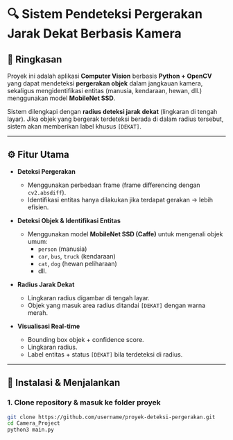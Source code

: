 # 🔍 Sistem Pendeteksi Pergerakan Jarak Dekat Berbasis Kamera

## 📝 Ringkasan
Proyek ini adalah aplikasi **Computer Vision** berbasis **Python + OpenCV** yang dapat mendeteksi **pergerakan objek** dalam jangkauan kamera, sekaligus mengidentifikasi entitas (manusia, kendaraan, hewan, dll.) menggunakan model **MobileNet SSD**.  

Sistem dilengkapi dengan **radius deteksi jarak dekat** (lingkaran di tengah layar). Jika objek yang bergerak terdeteksi berada di dalam radius tersebut, sistem akan memberikan label khusus `[DEKAT]`.  

---

## ⚙️ Fitur Utama
- **Deteksi Pergerakan**  
  - Menggunakan perbedaan frame (frame differencing dengan `cv2.absdiff`).  
  - Identifikasi entitas hanya dilakukan jika terdapat gerakan → lebih efisien.  

- **Deteksi Objek & Identifikasi Entitas**  
  - Menggunakan model **MobileNet SSD (Caffe)** untuk mengenali objek umum:  
    - `person` (manusia)  
    - `car`, `bus`, `truck` (kendaraan)  
    - `cat`, `dog` (hewan peliharaan)  
    - dll.  

- **Radius Jarak Dekat**  
  - Lingkaran radius digambar di tengah layar.  
  - Objek yang masuk area radius ditandai `[DEKAT]` dengan warna merah.  

- **Visualisasi Real-time**  
  - Bounding box objek + confidence score.  
  - Lingkaran radius.  
  - Label entitas + status `[DEKAT]` bila terdeteksi di radius.  

---

## 🚀 Instalasi & Menjalankan
### 1. Clone repository & masuk ke folder proyek
```bash
git clone https://github.com/username/proyek-deteksi-pergerakan.git
cd Camera_Project
python3 main.py


